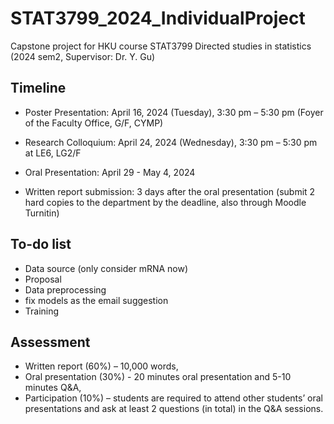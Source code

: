 # STAT3799_2024_IndividualProject

Capstone project for HKU course STAT3799 Directed studies in statistics (2024 sem2, Supervisor: Dr. Y. Gu)  

## Timeline
- Poster Presentation: April 16, 2024 (Tuesday), 3:30 pm – 5:30 pm (Foyer of the Faculty Office, G/F, CYMP)
- Research Colloquium: April 24, 2024 (Wednesday), 3:30 pm – 5:30 pm at LE6, LG2/F

- Oral Presentation: April 29 - May 4, 2024
- Written report submission: 3 days after the oral presentation (submit 2 hard copies to the department by the deadline, also through Moodle Turnitin)

## To-do list
- Data source (only consider mRNA now)
- Proposal
- Data preprocessing
- fix models as the email suggestion
- Training

## Assessment
- Written report (60%) – 10,000 words,
- Oral presentation (30%) - 20 minutes oral presentation and 5-10 minutes Q&A,
- Participation (10%) – students are required to attend other students’ oral presentations and ask at least 2 questions (in total) in the Q&A sessions.
